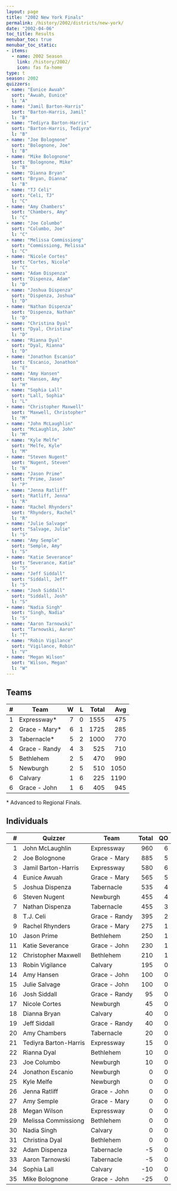 ```yaml
---
layout: page
title: "2002 New York Finals"
permalink: /history/2002/districts/new-york/
date: "2002-04-06"
toc_title: Results
menubar_toc: true
menubar_toc_static:
- items:
  - name: 2002 Season
    link: /history/2002/
    icon: fas fa-home
type: t
season: 2002
quizzers:
- name: "Eunice Awuah"
  sort: "Awuah, Eunice"
  l: "A"
- name: "Jamil Barton-Harris"
  sort: "Barton-Harris, Jamil"
  l: "B"
- name: "Tediyra Barton-Harris"
  sort: "Barton-Harris, Tediyra"
  l: "B"
- name: "Joe Bolognone"
  sort: "Bolognone, Joe"
  l: "B"
- name: "Mike Bolognone"
  sort: "Bolognone, Mike"
  l: "B"
- name: "Dianna Bryan"
  sort: "Bryan, Dianna"
  l: "B"
- name: "TJ Celi"
  sort: "Celi, TJ"
  l: "C"
- name: "Amy Chambers"
  sort: "Chambers, Amy"
  l: "C"
- name: "Joe Columbo"
  sort: "Columbo, Joe"
  l: "C"
- name: "Melissa Commissiong"
  sort: "Commissiong, Melissa"
  l: "C"
- name: "Nicole Cortes"
  sort: "Cortes, Nicole"
  l: "C"
- name: "Adam Dispenza"
  sort: "Dispenza, Adam"
  l: "D"
- name: "Joshua Dispenza"
  sort: "Dispenza, Joshua"
  l: "D"
- name: "Nathan Dispenza"
  sort: "Dispenza, Nathan"
  l: "D"
- name: "Christina Dyal"
  sort: "Dyal, Christina"
  l: "D"
- name: "Rianna Dyal"
  sort: "Dyal, Rianna"
  l: "D"
- name: "Jonathon Escanio"
  sort: "Escanio, Jonathon"
  l: "E"
- name: "Amy Hansen"
  sort: "Hansen, Amy"
  l: "H"
- name: "Sophia Lall"
  sort: "Lall, Sophia"
  l: "L"
- name: "Christopher Maxwell"
  sort: "Maxwell, Christopher"
  l: "M"
- name: "John McLaughlin"
  sort: "McLaughlin, John"
  l: "M"
- name: "Kyle Melfe"
  sort: "Melfe, Kyle"
  l: "M"
- name: "Steven Nugent"
  sort: "Nugent, Steven"
  l: "N"
- name: "Jason Prime"
  sort: "Prime, Jason"
  l: "P"
- name: "Jenna Ratliff"
  sort: "Ratliff, Jenna"
  l: "R"
- name: "Rachel Rhynders"
  sort: "Rhynders, Rachel"
  l: "R"
- name: "Julie Salvage"
  sort: "Salvage, Julie"
  l: "S"
- name: "Amy Semple"
  sort: "Semple, Amy"
  l: "S"
- name: "Katie Severance"
  sort: "Severance, Katie"
  l: "S"
- name: "Jeff Siddall"
  sort: "Siddall, Jeff"
  l: "S"
- name: "Josh Siddall"
  sort: "Siddall, Josh"
  l: "S"
- name: "Nadia Singh"
  sort: "Singh, Nadia"
  l: "S"
- name: "Aaron Tarnowski"
  sort: "Tarnowski, Aaron"
  l: "T"
- name: "Robin Vigilance"
  sort: "Vigilance, Robin"
  l: "V"
- name: "Megan Wilson"
  sort: "Wilson, Megan"
  l: "W"
---
```


## Teams

|    # | Team          |    W |    L | Total |  Avg |
| ---: | ------------- | ---: | ---: | ----: | ---: |
|    1 | Expressway*   |    7 |    0 |  1555 |  475 |
|    2 | Grace - Mary* |    6 |    1 |  1725 |  285 |
|    3 | Tabernacle*   |    5 |    2 |  1000 |  770 |
|    4 | Grace - Randy |    4 |    3 |   525 |  710 |
|    5 | Bethlehem     |    2 |    5 |   470 |  990 |
|    5 | Newburgh      |    2 |    5 |   510 | 1050 |
|    6 | Calvary       |    1 |    6 |   225 | 1190 |
|    6 | Grace - John  |    1 |    6 |   405 |  945 |

\* Advanced to Regional Finals.

## Individuals

|    # | Quizzer               | Team          | Total |   QO |
| ---: | --------------------- | ------------- | ----: | ---: |
|    1 | John McLaughlin       | Expressway    |   960 |    6 |
|    2 | Joe Bolognone         | Grace - Mary  |   885 |    5 |
|    3 | Jamil Barton-Harris   | Expressway    |   580 |    6 |
|    4 | Eunice Awuah          | Grace - Mary  |   565 |    5 |
|    5 | Joshua Dispenza       | Tabernacle    |   535 |    4 |
|    6 | Steven Nugent         | Newburgh      |   455 |    4 |
|    7 | Nathan Dispenza       | Tabernacle    |   455 |    3 |
|    8 | T.J. Celi             | Grace - Randy |   395 |    2 |
|    9 | Rachel Rhynders       | Grace - Mary  |   275 |    1 |
|   10 | Jason Prime           | Bethlehem     |   250 |    1 |
|   11 | Katie Severance       | Grace - John  |   230 |    1 |
|   12 | Christopher Maxwell   | Bethlehem     |   210 |    1 |
|   13 | Robin Vigilance       | Calvary       |   195 |    0 |
|   14 | Amy Hansen            | Grace - John  |   100 |    0 |
|   15 | Julie Salvage         | Grace - John  |   100 |    0 |
|   16 | Josh Siddall          | Grace - Randy |    95 |    0 |
|   17 | Nicole Cortes         | Newburgh      |    45 |    0 |
|   18 | Dianna Bryan          | Calvary       |    40 |    0 |
|   19 | Jeff Siddall          | Grace - Randy |    40 |    0 |
|   20 | Amy Chambers          | Tabernacle    |    20 |    0 |
|   21 | Tediyra Barton-Harris | Expressway    |    15 |    0 |
|   22 | Rianna Dyal           | Bethlehem     |    10 |    0 |
|   23 | Joe Columbo           | Newburgh      |    10 |    0 |
|   24 | Jonathon Escanio      | Newburgh      |     0 |    0 |
|   25 | Kyle Melfe            | Newburgh      |     0 |    0 |
|   26 | Jenna Ratliff         | Grace - John  |     0 |    0 |
|   27 | Amy Semple            | Grace - Mary  |     0 |    0 |
|   28 | Megan Wilson          | Expressway    |     0 |    0 |
|   29 | Melissa Commissiong   | Bethlehem     |     0 |    0 |
|   30 | Nadia Singh           | Calvary       |     0 |    0 |
|   31 | Christina Dyal        | Bethlehem     |     0 |    0 |
|   32 | Adam Dispenza         | Tabernacle    |    -5 |    0 |
|   33 | Aaron Tarnowski       | Tabernacle    |    -5 |    0 |
|   34 | Sophia Lall           | Calvary       |   -10 |    0 |
|   35 | Mike Bolognone        | Grace - John  |   -25 |    0 |